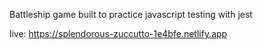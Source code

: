 Battleship game built to practice javascript testing with jest

live: https://splendorous-zuccutto-1e4bfe.netlify.app
